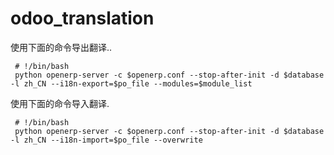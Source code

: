 # odoo_translation

使用下面的命令导出翻译..

     # !/bin/bash
     python openerp-server -c $openerp.conf --stop-after-init -d $database -l zh_CN --i18n-export=$po_file --modules=$module_list
   
   
   


使用下面的命令导入翻译.

     # !/bin/bash
     python openerp-server -c $openerp.conf --stop-after-init -d $database -l zh_CN --i18n-import=$po_file --overwrite
   
   
   


